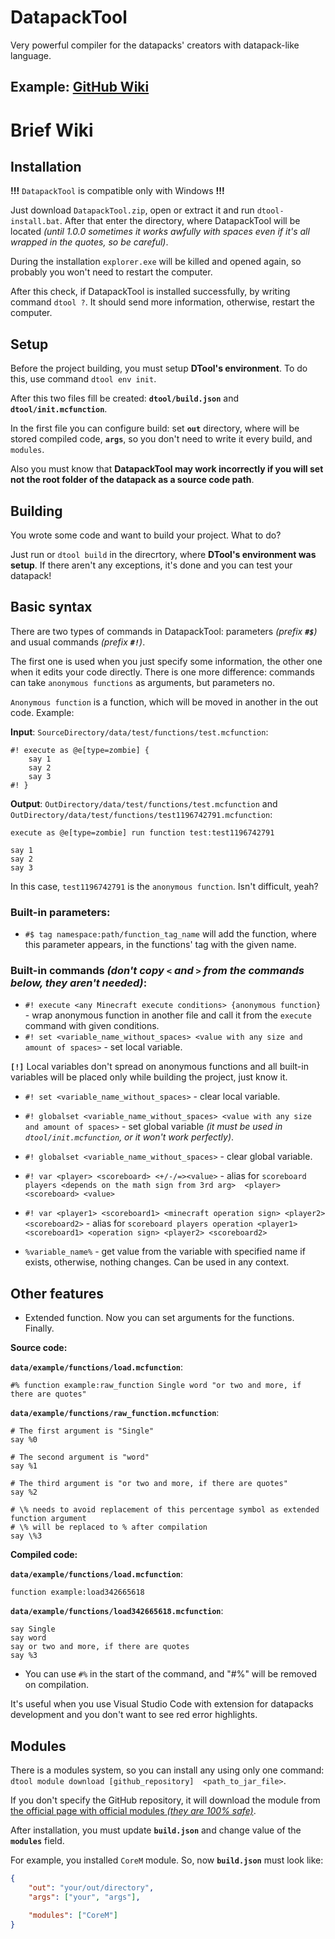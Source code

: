 # DatapackTool
Very powerful compiler for the datapacks' creators with datapack-like language.

## Example: [GitHub Wiki](https://github.com/LeonidMem/DatapackTool/wiki/Example)

# Brief Wiki

## Installation
**!!!** `DatapackTool` is compatible only with Windows **!!!**

Just download `DatapackTool.zip`, open or extract it and run `dtool-install.bat`. After that enter the directory, where 
DatapackTool will be located *(until 1.0.0 sometimes it works awfully with spaces even if it's all wrapped in the quotes, 
so be careful)*.

During the installation `explorer.exe` will be killed and opened again, so probably you won't need to restart the computer.

After this check, if DatapackTool is installed successfully, by writing command `dtool ?`. It should send more information, 
otherwise, restart the computer.

## Setup

Before the project building, you must setup **DTool's environment**. To do this, use command `dtool env init`.

After this two files fill be created: **`dtool/build.json`** and **`dtool/init.mcfunction`**.

In the first file you can configure build: set **`out`** directory, where will be stored compiled code, **`args`**, 
so you don't need to write it every build, and `modules`.

Also you must know that **DatapackTool may work incorrectly if you will set not the root folder of the datapack as 
a source code path**.

## Building

You wrote some code and want to build your project. What to do?

Just run or `dtool build` in the direcrtory, where **DTool's environment was setup**. If there aren't any exceptions, 
it's done and you can test your datapack!

## Basic syntax

There are two types of commands in DatapackTool: parameters *(prefix **`#$`**)* and usual commands *(prefix **`#!`**)*.

The first one is used when you just specify some information, the other one when it edits your code directly. There is 
one more difference: commands can take `anonymous functions` as arguments, but parameters no.

`Anonymous function` is a function, which will be moved in another in the out code. Example:

**Input**: `SourceDirectory/data/test/functions/test.mcfunction`:
```
#! execute as @e[type=zombie] {
    say 1
    say 2
    say 3
#! }
```

**Output**: `OutDirectory/data/test/functions/test.mcfunction` and `OutDirectory/data/test/functions/test1196742791.mcfunction`:
```
execute as @e[type=zombie] run function test:test1196742791
```

```
say 1
say 2
say 3
```

In this case, `test1196742791` is the `anonymous function`. Isn't difficult, yeah?


### Built-in parameters:
* `#$ tag namespace:path/function_tag_name` will add the function, where this parameter appears, in the functions' tag 
with the given name.

### Built-in commands *(don't copy `<` and `>` from the commands below, they aren't needed)*:
* `#! execute <any Minecraft execute conditions> {anonymous function}` - wrap anonymous function in another file and call 
  it from the `execute` command with given conditions.
* `#! set <variable_name_without_spaces> <value with any size and amount of spaces>` - set local variable.

**`[!]`** Local variables don't spread on anonymous functions and all built-in variables will be placed only while 
building the project, just know it.

* `#! set <variable_name_without_spaces>` - clear local variable.

* `#! globalset <variable_name_without_spaces> <value with any size and amount of spaces>` - set global variable *(it 
  must be used in `dtool/init.mcfunction`, or it won't work perfectly)*.

* `#! globalset <variable_name_without_spaces>` - clear global variable.

* `#! var <player> <scoreboard> <+/-/=><value>` - alias for `scoreboard players <depends on the math sign from 3rd arg> 
  <player> <scoreboard> <value>`

* `#! var <player1> <scoreboard1> <minecraft operation sign> <player2> <scoreboard2>` - alias for
  `scoreboard players operation <player1> <scoreboard1> <operation sign> <player2> <scoreboard2>`

* `%variable_name%` - get value from the variable with specified name if exists, otherwise, nothing changes.
Can be used in any context.

## Other features
* Extended function. Now you can set arguments for the functions. Finally.

**Source code:**

**`data/example/functions/load.mcfunction`**:
```
#% function example:raw_function Single word "or two and more, if there are quotes"
```

**`data/example/functions/raw_function.mcfunction`**:
```
# The first argument is "Single"
say %0

# The second argument is "word"
say %1

# The third argument is "or two and more, if there are quotes"
say %2

# \% needs to avoid replacement of this percentage symbol as extended function argument
# \% will be replaced to % after compilation
say \%3
```

**Compiled code:**

**`data/example/functions/load.mcfunction`**:
```
function example:load342665618
```

**`data/example/functions/load342665618.mcfunction`**:
```
say Single
say word
say or two and more, if there are quotes
say %3
```

* You can use `#%` in the start of the command, and "#%" will be removed on compilation.

It's useful when you use Visual Studio Code with extension for datapacks development and you don't want to see 
red error highlights.

## Modules

There is a modules system, so you can install any using only one command: `dtool module download [github_repository] 
<path_to_jar_file>`.

If you don't specify the GitHub repository, it will download the module from
[the official page with official modules *(they are 100% safe)*](https://github.com/LeonidMem/DatapackTool-Modules).

After installation, you must update **`build.json`** and change value of the **`modules`** field.

For example, you installed `CoreM` module. So, now **`build.json`** must look like:
```json
{
    "out": "your/out/directory",
    "args": ["your", "args"],
    
    "modules": ["CoreM"]
}
```
